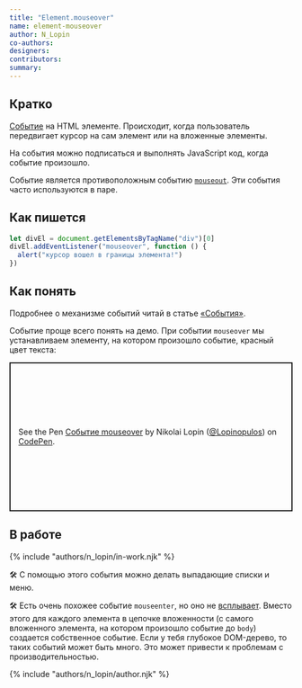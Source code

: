 ```yaml
---
title: "Element.mouseover"
name: element-mouseover
author: N_Lopin
co-authors:
designers:
contributors:
summary:
---
```


## Кратко

[Событие](/js/doka/events/) на HTML элементе. Происходит, когда пользователь передвигает курсор на сам элемент или на вложенные элементы.

На события можно подписаться и выполнять JavaScript код, когда событие произошло.

Событие является противоположным событию [`mouseout`](/js/doka/element-mouseout/). Эти события часто используются в паре.

## Как пишется

```jsx
let divEl = document.getElementsByTagName("div")[0]
divEl.addEventListener("mouseover", function () {
  alert("курсор вошел в границы элемента!")
})
```

## Как понять

Подробнее о механизме событий читай в статье [«События»](/js/doka/events/).

Событие проще всего понять на демо. При событии `mouseover` мы устанавливаем элементу, на котором произошло событие, красный цвет текста:

<p class="codepen" data-height="265" data-theme-id="light" data-default-tab="js,result" data-user="Lopinopulos" data-slug-hash="oRVxWo" style="height: 265px; box-sizing: border-box; display: flex; align-items: center; justify-content: center; border: 2px solid; margin: 1em 0; padding: 1em;" data-pen-title="Событие mouseover">
  <span>See the Pen <a href="https://codepen.io/Lopinopulos/pen/oRVxWo">
  Событие mouseover</a> by Nikolai Lopin (<a href="https://codepen.io/Lopinopulos">@Lopinopulos</a>)
  on <a href="https://codepen.io">CodePen</a>.</span>
</p>
<script async src="https://static.codepen.io/assets/embed/ei.js"></script>

## В работе

{% include "authors/n_lopin/in-work.njk" %}

🛠 С помощью этого события можно делать выпадающие списки и меню.

🛠 Есть очень похожее событие `mouseenter`, но оно не [всплывает](/js/doka/events/). Вместо этого для каждого элемента в цепочке вложенности (с самого вложенного элемента, на котором произошло событие до `body`) создается собственное событие. Если у тебя глубокое DOM-дерево, то таких событий может быть много. Это может привести к проблемам с производительностью.

{% include "authors/n_lopin/author.njk" %}
